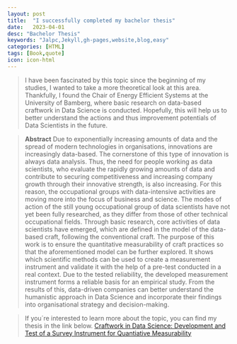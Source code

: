 ```yaml
---
layout: post
title:  "I successfully completed my bachelor thesis"
date:   2023-04-01
desc: "Bachelor Thesis"
keywords: "Jalpc,Jekyll,gh-pages,website,blog,easy"
categories: [HTML]
tags: [Book,quote]
icon: icon-html
---
```


> I have been fascinated by this topic since the beginning of my studies, I wanted to take a more theoretical look at this area. Thankfully, I found the Chair of Energy Efficient Systems at the University of Bamberg, where basic research on data-based craftwork in Data Science is conducted. Hopefully, this will help us to better understand the actions and thus improvement potentials of Data Scientists in the future.

> **Abstract**
Due to exponentially increasing amounts of data and the spread of modern technologies
in organisations, innovations are increasingly data-based. The cornerstone of this type
of innovation is always data analysis. Thus, the need for people working as data
scientists, who evaluate the rapidly growing amounts of data and contribute to securing
competitiveness and increasing company growth through their innovative strength, is
also increasing.
For this reason, the occupational groups with data-intensive activities are moving more
into the focus of business and science. The modes of action of the still young
occupational group of data scientists have not yet been fully researched, as they differ
from those of other technical occupational fields. Through basic research, core activities
of data scientists have emerged, which are defined in the model of the data-based craft,
following the conventional craft.
The purpose of this work is to ensure the quantitative measurability of craft practices so
that the aforementioned model can be further explored. It shows which scientific
methods can be used to create a measurement instrument and validate it with the help
of a pre-test conducted in a real context. Due to the tested reliability, the developed
measurement instrument forms a reliable basis for an empirical study. From the results
of this, data-driven companies can better understand the humanistic approach in Data
Science and incorporate their findings into organisational strategy and decision-making.

> If you´re interested to learn more about the topic, you can find my thesis in the link below.
> <a href="https://drive.google.com/file/d/1PlmX2jgv2yGHB6vFct_I11_sLVEbKYU_/view?usp=sharing">Craftwork in Data Science: 
Development and Test of a Survey Instrument for Quantiative Measurability</a>
